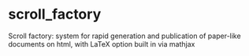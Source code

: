 # scroll_factory
Scroll factory: system for rapid generation and publication of paper-like documents on html, with LaTeX option built in via mathjax

